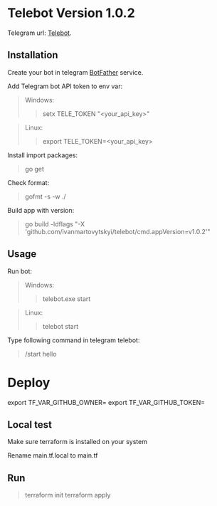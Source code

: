 # Telebot Version 1.0.2

Telegram url: [Telebot](https://t.me/ivanmartovytskyi_telebot).

## Installation  

Create your bot in telegram [BotFather](https://t.me/BotFather) service.

Add Telegram bot API token to env var:

> Windows:
>> setx TELE_TOKEN "<your_api_key>"

> Linux:
>> export TELE_TOKEN=<your_api_key>  

Install import packages:
> go get  

Check format:
> gofmt -s -w ./  

Build app with version:
> go build -ldflags "-X 'github.com/ivanmartovytskyi/telebot/cmd.appVersion=v1.0.2'"

## Usage

Run bot:

> Windows:
>> telebot.exe start

> Linux:
>> telebot start  

Type following command in telegram telebot:
> /start hello

# Deploy

export TF_VAR_GITHUB_OWNER=<your-github-login>
export TF_VAR_GITHUB_TOKEN=<your-github-token-with-repo-creation-rights>

## Local test

Make sure terraform is installed on your system

Rename main.tf.local to main.tf

## Run 
> terraform init
> terraform apply

